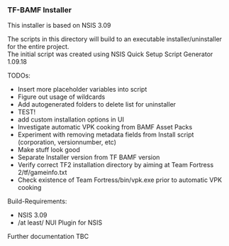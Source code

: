 ### TF-BAMF Installer

This installer is based on NSIS 3.09

The scripts in this directory will build to an executable installer/uninstaller for the entire project.  
The initial script was created using NSIS Quick Setup Script Generator 1.09.18


TODOs:
* Insert more placeholder variables into script
* Figure out usage of wildcards
* Add autogenerated folders to delete list for uninstaller
* TEST!
* add custom installation options in UI
* Investigate automatic VPK cooking from BAMF Asset Packs
* Experiment with removing metadata fields from Install script (corporation, versionnumber, etc)
* Make stuff look good
* Separate Installer version from TF BAMF version
* Verify correct TF2 installation directory by aiming at Team Fortress 2/tf/gameinfo.txt
* Check existence of Team Fortress/bin/vpk.exe prior to automatic VPK cooking

Build-Requirements:
* NSIS 3.09
* /at least/ NUI Plugin for NSIS

Further documentation TBC
